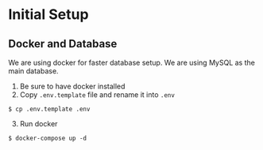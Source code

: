 # Initial Setup

## Docker and Database

We are using docker for faster database setup. We are using MySQL as the main database.

1. Be sure to have docker installed
2. Copy `.env.template` file and rename it into `.env`

```
$ cp .env.template .env
```

3. Run docker

```
$ docker-compose up -d
```
